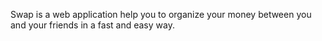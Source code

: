 Swap is a web application help you to organize your money between you and your friends in a fast and easy way.